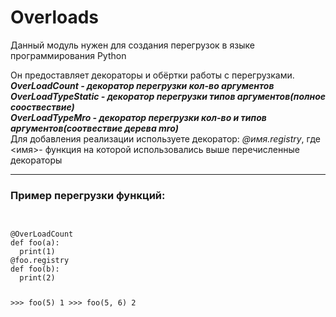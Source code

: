 <h1 class="cls1">Overloads</h1>
<p>Данный модуль нужен для создания перегрузок в языке программирования Python</p>
Он предоставляет декораторы и обёртки работы с перегрузками.
<br/><dfn><b>
OverLoadCount - декоратор перегрузки кол-во аргументов
<br/>
OverLoadTypeStatic - декоратор перегрузки типов аргументов(полное сооствествие)
<br/>
OverLoadTypeMro - декоратор перегрузки кол-во и типов аргументов(соотвествие дерева mro)</b></dfn>
<br/>
Для добавления реализации используете декоратор:
<var>@имя.registry</var>,
где &lt;имя&gt;- функция на которой использовались выше перечисленные декораторы
<br/><hr/><h3>
Пример перегрузки функций:
</h3><br/>
<code lang="python"><pre>@OverLoadCount
def foo(a):
  print(1)
@foo.registry
def foo(b):
  print(2)

&gt;&gt;&gt; foo(5)
1
&gt;&gt;&gt; foo(5, 6)
2</pre>
</code>